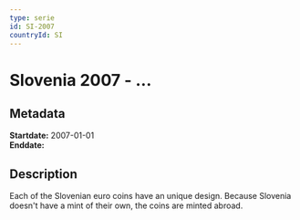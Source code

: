 ```yaml
---
type: serie
id: SI-2007
countryId: SI
---
```


# Slovenia 2007 - ...

## Metadata

**Startdate:** 2007-01-01\
**Enddate:**

## Description

Each of the Slovenian euro coins have an unique design. Because Slovenia doesn't have a mint of their own, the coins are minted abroad.

